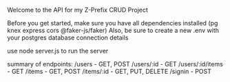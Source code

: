 Welcome to the API for my Z-Prefix CRUD Project

Before you get started, make sure you have all dependencies installed (pg knex express cors @faker-js/faker)
Also, be sure to create a new .env with your postgres database connection details

use node server.js to run the server

summary of endpoints:
/users - GET, POST
/users/:id - GET
/users/:id/items - GET
/items - GET, POST
/items/:id - GET, PUT, DELETE
/signin - POST